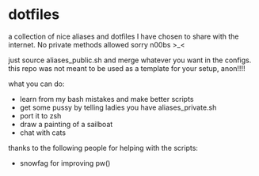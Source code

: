# dotfiles
a collection of nice aliases and dotfiles I have chosen to share with the internet. No private methods allowed sorry n00bs >_<

just source aliases_public.sh and merge whatever you want in the configs. this repo was not meant to be used as a template for your setup, anon!!!!

what you can do:
* learn from my bash mistakes and make better scripts
* get some pussy by telling ladies you have aliases_private.sh
* port it to zsh
* draw a painting of a sailboat
* chat with cats

thanks to the following people for helping with the scripts:
* snowfag for improving pw()


